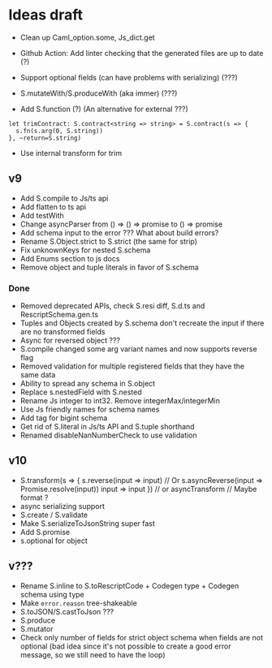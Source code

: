 # Ideas draft

- Clean up Caml_option.some, Js_dict.get

- Github Action: Add linter checking that the generated files are up to date (?)

- Support optional fields (can have problems with serializing) (???)

- S.mutateWith/S.produceWith (aka immer) (???)

- Add S.function (?) (An alternative for external ???)

```
let trimContract: S.contract<string => string> = S.contract(s => {
  s.fn(s.arg(0, S.string))
}, ~return=S.string)
```

- Use internal transform for trim

## v9

- Add S.compile to Js/ts api
- Add flatten to ts api
- Add testWith
- Change asyncParser from () => () => promise to () => promise
- Add schema input to the error ??? What about build errors?
- Rename S.Object.strict to S.strict (the same for strip)
- Fix unknownKeys for nested S.schema
- Add Enums section to js docs
- Remove object and tuple literals in favor of S.schema

### Done

- Removed deprecated APIs, check S.resi diff, S.d.ts and RescriptSchema.gen.ts
- Tuples and Objects created by S.schema don't recreate the input if there are no transformed fields
- Async for reversed object ???
- S.compile changed some arg variant names and now supports reverse flag
- Removed validation for multiple registered fields that they have the same data
- Ability to spread any schema in S.object
- Replace s.nestedField with S.nested
- Rename Js integer to int32. Remove integerMax/integerMin
- Use Js friendly names for schema names
- Add tag for bigint schema
- Get rid of S.literal in Js/ts API and S.tuple shorthand
- Renamed disableNanNumberCheck to use validation

## v10

- S.transform(s => {
  s.reverse(input => input) // Or s.asyncReverse(input => Promise.resolve(input))
  input => input
  }) // or asyncTransform // Maybe format ?
- async serializing support
- S.create / S.validate
- Make S.serializeToJsonString super fast
- Add S.promise
- s.optional for object

## v???

- Rename S.inline to S.toRescriptCode + Codegen type + Codegen schema using type
- Make `error.reason` tree-shakeable
- S.toJSON/S.castToJson ???
- S.produce
- S.mutator
- Check only number of fields for strict object schema when fields are not optional (bad idea since it's not possible to create a good error message, so we still need to have the loop)

